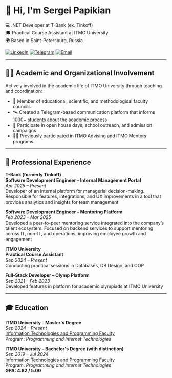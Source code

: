 # 👋 Hi, I'm Sergei Papikian

💻 .NET Developer at T-Bank (ex. Tinkoff)  
🎓 Practical Course Assistant at ITMO University  
🌍 Based in Saint-Petersburg, Russia

[![LinkedIn](https://img.shields.io/badge/-LinkedIn-0077B5?style=flat-square&logo=linkedin&logoColor=white)](https://www.linkedin.com/in/serpapikian)
[![Telegram](https://img.shields.io/badge/-Telegram-2CA5E0?style=flat-square&logo=telegram&logoColor=white)](https://t.me/I_SER_I)
[![Email](https://img.shields.io/badge/-Email-D14836?style=flat-square&logo=gmail&logoColor=white)](mailto:I_SER_I@hotmail.com)

---

## 🧑‍🏫 Academic and Organizational Involvement

Actively involved in the academic life of ITMO University through teaching and coordination:

- 🤝 Member of educational, scientific, and methodological faculty councils  
- 🛰️ Created a Telegram-based communication platform that informs 1000+ students about the academic process  
- 👥 Participate in open house days, school outreach, and admission campaigns  
- 🧑‍🎓 Previously participated in ITMO.Advising and ITMO.Mentors programs

---

## 💼 Professional Experience

**T-Bank (formerly Tinkoff)**  
**Software Development Engineer – Internal Management Portal**  
_Apr 2025 – Present_  
Developer of an internal platform for managerial decision-making. Responsible for features, integrations, and UX improvements in a tool that provides analytics and insights for team management

**Software Development Engineer – Mentoring Platform**  
_Feb 2023 – Mar 2025_  
Developed a peer-to-peer mentoring service integrated into the company’s talent ecosystem. Focused on backend services to support mentoring across IT, non-IT, and operations, improving employee growth and engagement

**ITMO University**  
**Practical Course Assistant**  
_Sep 2024 – Present_  
Conducting practical sessions in Databases, DB Design, and OOP

**Full-Stack Developer – Olymp Platform**  
_Sep 2021 – Feb 2023_  
Developed features in platform for academic olympiads at ITMO University

---

## 🎓 Education

**ITMO University – Master's Degree**  
_Sep 2024 – Present_  
[Information Technologies and Programming Faculty](https://en.itmo.ru/en/faculty/7/Information_Technologies_and_Programming_Faculty.htm)  
Program: _Programming and Internet Technologies_  

**ITMO University – Bachelor's Degree (with distinction)**  
_Sep 2019 – Jul 2024_  
[Information Technologies and Programming Faculty](https://en.itmo.ru/en/faculty/7/Information_Technologies_and_Programming_Faculty.htm)  
Program: _Programming and Internet Technologies_  
**GPA: 4.82 / 5.00**
